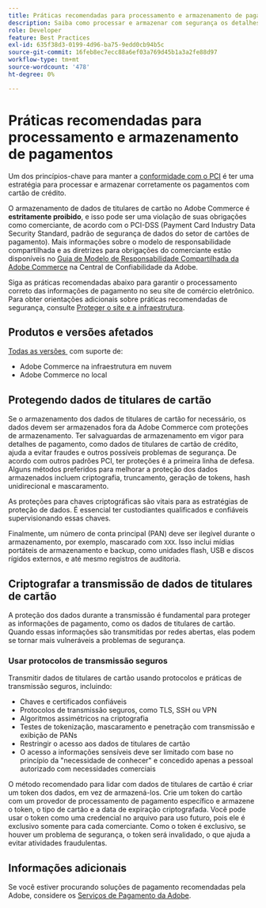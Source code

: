 ```yaml
---
title: Práticas recomendadas para processamento e armazenamento de pagamentos
description: Saiba como processar e armazenar com segurança os detalhes de pagamento
role: Developer
feature: Best Practices
exl-id: 635f38d3-0199-4d96-ba75-9edd0cb94b5c
source-git-commit: 16feb8ec7ecc88a6ef03a769d45b1a3a2fe88d97
workflow-type: tm+mt
source-wordcount: '478'
ht-degree: 0%

---
```


# Práticas recomendadas para processamento e armazenamento de pagamentos

Um dos princípios-chave para manter a [conformidade com o PCI](https://experienceleague.adobe.com/docs/commerce-admin/start/compliance/payments/compliance-pci.html?lang=pt-BR) é ter uma estratégia para processar e armazenar corretamente os pagamentos com cartão de crédito.

O armazenamento de dados de titulares de cartão no Adobe Commerce é **estritamente proibido**, e isso pode ser uma violação de suas obrigações como comerciante, de acordo com o PCI-DSS (Payment Card Industry Data Security Standard, padrão de segurança de dados do setor de cartões de pagamento). Mais informações sobre o modelo de responsabilidade compartilhada e as diretrizes para obrigações do comerciante estão disponíveis no [Guia de Modelo de Responsabilidade Compartilhada da Adobe Commerce](https://www.adobe.com/content/dam/cc/en/trust-center/ungated/whitepapers/experience-cloud/adobe-commerce-shared-responsibilities-guide.pdf) na Central de Confiabilidade da Adobe.

Siga as práticas recomendadas abaixo para garantir o processamento correto das informações de pagamento no seu site de comércio eletrônico. Para obter orientações adicionais sobre práticas recomendadas de segurança, consulte [Proteger o site e a infraestrutura](../launch/security-best-practices.md).

## Produtos e versões afetados

[Todas as versões &#x200B;](../../../release/versions.md) com suporte de:

* Adobe Commerce na infraestrutura em nuvem
* Adobe Commerce no local

## Protegendo dados de titulares de cartão

Se o armazenamento dos dados de titulares de cartão for necessário, os dados devem ser armazenados fora da Adobe Commerce com proteções de armazenamento. Ter salvaguardas de armazenamento em vigor para detalhes de pagamento, como dados de titulares de cartão de crédito, ajuda a evitar fraudes e outros possíveis problemas de segurança. De acordo com outros padrões PCI, ter proteções é a primeira linha de defesa. Alguns métodos preferidos para melhorar a proteção dos dados armazenados incluem criptografia, truncamento, geração de tokens, hash unidirecional e mascaramento.

As proteções para chaves criptográficas são vitais para as estratégias de proteção de dados. É essencial ter custodiantes qualificados e confiáveis supervisionando essas chaves.

Finalmente, um número de conta principal (PAN) deve ser ilegível durante o armazenamento, por exemplo, mascarado com `XXX`. Isso inclui mídias portáteis de armazenamento e backup, como unidades flash, USB e discos rígidos externos, e até mesmo registros de auditoria.

## Criptografar a transmissão de dados de titulares de cartão

A proteção dos dados durante a transmissão é fundamental para proteger as informações de pagamento, como os dados de titulares de cartão. Quando essas informações são transmitidas por redes abertas, elas podem se tornar mais vulneráveis a problemas de segurança.

### Usar protocolos de transmissão seguros

Transmitir dados de titulares de cartão usando protocolos e práticas de transmissão seguros, incluindo:

* Chaves e certificados confiáveis
* Protocolos de transmissão seguros, como TLS, SSH ou VPN
* Algoritmos assimétricos na criptografia
* Testes de tokenização, mascaramento e penetração com transmissão e exibição de PANs
* Restringir o acesso aos dados de titulares de cartão
* O acesso a informações sensíveis deve ser limitado com base no princípio da &quot;necessidade de conhecer&quot; e concedido apenas a pessoal autorizado com necessidades comerciais

O método recomendado para lidar com dados de titulares de cartão é criar um token dos dados, em vez de armazená-los. Crie um token do cartão com um provedor de processamento de pagamento específico e armazene o token, o tipo de cartão e a data de expiração criptografada. Você pode usar o token como uma credencial no arquivo para uso futuro, pois ele é exclusivo somente para cada comerciante. Como o token é exclusivo, se houver um problema de segurança, o token será invalidado, o que ajuda a evitar atividades fraudulentas.

## Informações adicionais

Se você estiver procurando soluções de pagamento recomendadas pela Adobe, considere os [Serviços de Pagamento da Adobe](https://experienceleague.adobe.com/docs/commerce/payment-services/overview.html?lang=pt-BR).
